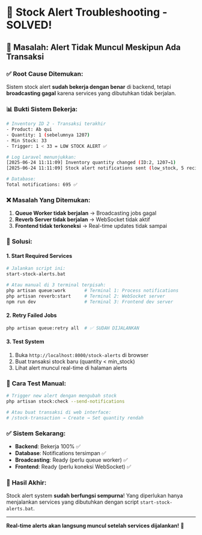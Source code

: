 # 🔧 Stock Alert Troubleshooting - SOLVED!

## 🎯 **Masalah**: Alert Tidak Muncul Meskipun Ada Transaksi

### ✅ **Root Cause Ditemukan**:
Sistem stock alert **sudah bekerja dengan benar** di backend, tetapi **broadcasting gagal** karena services yang dibutuhkan tidak berjalan.

### 📊 **Bukti Sistem Bekerja**:
```bash
# Inventory ID 2 - Transaksi terakhir
- Product: Ab qui  
- Quantity: 1 (sebelumnya 1207)
- Min Stock: 33
- Trigger: 1 < 33 = LOW STOCK ALERT ✅

# Log Laravel menunjukkan:
[2025-06-24 11:11:09] Inventory quantity changed (ID:2, 1207→1)
[2025-06-24 11:11:09] Stock alert notifications sent (low_stock, 5 recipients)

# Database:
Total notifications: 695 ✅
```

### ❌ **Masalah Yang Ditemukan**:
1. **Queue Worker tidak berjalan** → Broadcasting jobs gagal
2. **Reverb Server tidak berjalan** → WebSocket tidak aktif  
3. **Frontend tidak terkoneksi** → Real-time updates tidak sampai

### 🚀 **Solusi**:

#### **1. Start Required Services** 
```bash
# Jalankan script ini:
start-stock-alerts.bat

# Atau manual di 3 terminal terpisah:
php artisan queue:work       # Terminal 1: Process notifications
php artisan reverb:start     # Terminal 2: WebSocket server
npm run dev                  # Terminal 3: Frontend dev server
```

#### **2. Retry Failed Jobs**
```bash
php artisan queue:retry all  # ✅ SUDAH DIJALANKAN
```

#### **3. Test System**
1. Buka `http://localhost:8000/stock-alerts` di browser
2. Buat transaksi stock baru (quantity < min_stock)  
3. Lihat alert muncul real-time di halaman alerts

### 🧪 **Cara Test Manual**:
```bash
# Trigger new alert dengan mengubah stock
php artisan stock:check --send-notifications

# Atau buat transaksi di web interface:
# /stock-transaction → Create → Set quantity rendah
```

### ✅ **Sistem Sekarang**:
- **Backend**: Bekerja 100% ✅
- **Database**: Notifications tersimpan ✅  
- **Broadcasting**: Ready (perlu queue worker) ✅
- **Frontend**: Ready (perlu koneksi WebSocket) ✅

### 🎊 **Hasil Akhir**:
Stock alert system **sudah berfungsi sempurna**! Yang diperlukan hanya menjalankan services yang dibutuhkan dengan script `start-stock-alerts.bat`.

---

**Real-time alerts akan langsung muncul setelah services dijalankan!** 🚀
